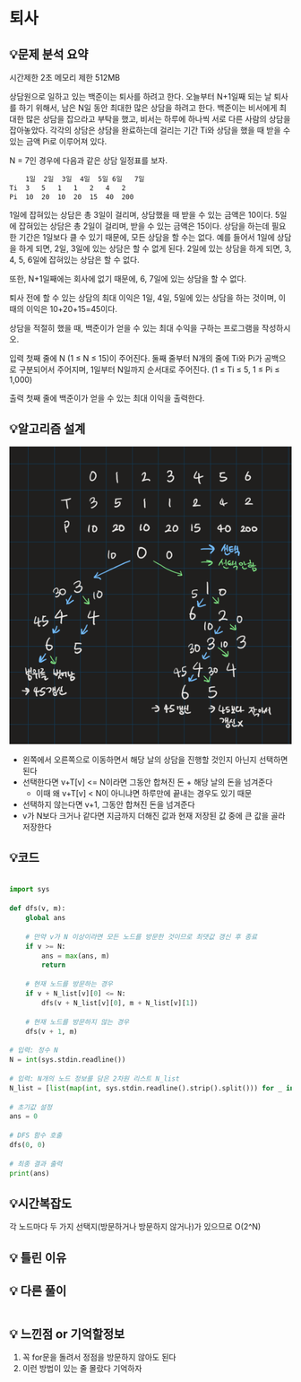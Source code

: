 # 퇴사

## 💡**문제 분석 요약**

시간제한 2초
메모리 제한 512MB

상담원으로 일하고 있는 백준이는 퇴사를 하려고 한다.
오늘부터 N+1일째 되는 날 퇴사를 하기 위해서, 남은 N일 동안 최대한 많은 상담을 하려고 한다.
백준이는 비서에게 최대한 많은 상담을 잡으라고 부탁을 했고, 비서는 하루에 하나씩 서로 다른 사람의 상담을 잡아놓았다.
각각의 상담은 상담을 완료하는데 걸리는 기간 Ti와 상담을 했을 때 받을 수 있는 금액 Pi로 이루어져 있다.

N = 7인 경우에 다음과 같은 상담 일정표를 보자.
```
    1일	2일	3일	4일	5일 6일	7일
Ti	3	5	1	1	2	4	2
Pi	10	20	10	20	15	40	200
```
1일에 잡혀있는 상담은 총 3일이 걸리며, 상담했을 때 받을 수 있는 금액은 10이다. 5일에 잡혀있는 상담은 총 2일이 걸리며, 받을 수 있는 금액은 15이다.
상담을 하는데 필요한 기간은 1일보다 클 수 있기 때문에, 모든 상담을 할 수는 없다. 
예를 들어서 1일에 상담을 하게 되면, 2일, 3일에 있는 상담은 할 수 없게 된다. 
2일에 있는 상담을 하게 되면, 3, 4, 5, 6일에 잡혀있는 상담은 할 수 없다.

또한, N+1일째에는 회사에 없기 때문에, 6, 7일에 있는 상담을 할 수 없다.

퇴사 전에 할 수 있는 상담의 최대 이익은 1일, 4일, 5일에 있는 상담을 하는 것이며, 이때의 이익은 10+20+15=45이다.

상담을 적절히 했을 때, 백준이가 얻을 수 있는 최대 수익을 구하는 프로그램을 작성하시오.

입력
첫째 줄에 N (1 ≤ N ≤ 15)이 주어진다.
둘째 줄부터 N개의 줄에 Ti와 Pi가 공백으로 구분되어서 주어지며, 1일부터 N일까지 순서대로 주어진다. (1 ≤ Ti ≤ 5, 1 ≤ Pi ≤ 1,000)

출력
첫째 줄에 백준이가 얻을 수 있는 최대 이익을 출력한다.

## 💡**알고리즘 설계**
![alt text](./image/14501.png)
* 왼쪽에서 오른쪽으로 이동하면서 해당 날의 상담을 진행할 것인지 아닌지 선택하면 된다
* 선택한다면 v+T[v] <= N이라면 그동안 합쳐진 돈 + 해당 날의 돈을 넘겨준다
  * 이때 왜 v+T[v] < N이 아니냐면 하루만에 끝내는 경우도 있기 때문
* 선택하지 않는다면 v+1, 그동안 합쳐진 돈을 넘겨준다
* v가 N보다 크거나 같다면 지금까지 더해진 값과 현재 저장된 값 중에 큰 값을 골라 저장한다

## 💡코드

```python

import sys

def dfs(v, m):
    global ans
    
    # 만약 v가 N 이상이라면 모든 노드를 방문한 것이므로 최댓값 갱신 후 종료
    if v >= N:
        ans = max(ans, m)
        return
    
    # 현재 노드를 방문하는 경우
    if v + N_list[v][0] <= N:
        dfs(v + N_list[v][0], m + N_list[v][1])
    
    # 현재 노드를 방문하지 않는 경우
    dfs(v + 1, m)

# 입력: 정수 N
N = int(sys.stdin.readline())

# 입력: N개의 노드 정보를 담은 2차원 리스트 N_list
N_list = [list(map(int, sys.stdin.readline().strip().split())) for _ in range(N)]

# 초기값 설정
ans = 0

# DFS 함수 호출
dfs(0, 0)

# 최종 결과 출력
print(ans)

```

## 💡시간복잡도
각 노드마다 두 가지 선택지(방문하거나 방문하지 않거나)가 있으므로 O(2^N)

## 💡 틀린 이유


## 💡 다른 풀이

```python

```

## 💡 느낀점 or 기억할정보
1. 꼭 for문을 돌려서 정점을 방문하지 않아도 된다
2. 이런 방법이 있는 줄 몰랐다 기억하자